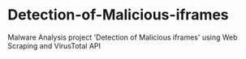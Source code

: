 # Detection-of-Malicious-iframes
Malware Analysis project 'Detection of Malicious iframes' using Web Scraping and VirusTotal API
